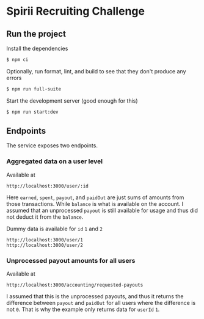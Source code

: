 # Spirii Recruiting Challenge

## Run the project

Install the dependencies

```bash
$ npm ci
```

Optionally, run format, lint, and build to see that they don't produce any errors

```bash
$ npm run full-suite
```

Start the development server (good enough for this)

```bash
$ npm run start:dev
```

## Endpoints

The service exposes two endpoints.

### Aggregated data on a user level

Available at

```
http://localhost:3000/user/:id
```

Here `earned`, `spent`, `payout`, and `paidOut` are just sums of amounts from those transactions. While `balance` is what is available on the account. I assumed that an unprocessed `payout` is still available for usage and thus did not deduct it from the `balance`.

Dummy data is available for `id` `1` and `2`

```
http://localhost:3000/user/1
http://localhost:3000/user/2
```

### Unprocessed payout amounts for all users

Available at

```
http://localhost:3000/accounting/requested-payouts
```

I assumed that this is the unprocessed payouts, and thus it returns the difference between `payout` and `paidOut` for all users where the difference is not `0`. That is why the example only returns data for `userId` `1`.
